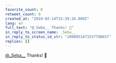 ```yaml
---
favorite_count: 0
retweet_count: 0
created_at: "2019-02-14T15:39:26.000Z"
lang: en
full_text: "@_Seba__ Thanks! 🤘"
in_reply_to_screen_name: _Seba__
in_reply_to_status_id_str: "1096051473337798657"
replies: []
---
```


[@\_Seba\_\_](https://twitter.com/_Seba__) Thanks! 🤘
